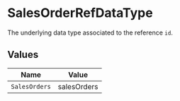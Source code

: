 # SalesOrderRefDataType

The underlying data type associated to the reference `id`.


## Values

| Name          | Value         |
| ------------- | ------------- |
| `SalesOrders` | salesOrders   |